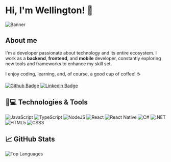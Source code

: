 # Hi, I'm Wellington! :wave:

![Banner](https://i.imgur.com/HygErxi.png)

## About me

I'm a developer passionate about technology and its entire ecosystem. I work as a **backend**, **frontend**, and **mobile** developer, constantly exploring new tools and frameworks to enhance my skill set.

I enjoy coding, learning, and, of course, a good cup of coffee! ☕

[![Github Badge](https://img.shields.io/badge/-Github-000?style=flat-square&logo=Github&logoColor=white&link=https://github.com/kgton12)](https://github.com/kgton12)
[![Linkedin Badge](https://img.shields.io/badge/-LinkedIn-blue?style=flat-square&logo=Linkedin&logoColor=white&link=https://www.linkedin.com/in/wellington-malheiro-9173981bb/)](https://www.linkedin.com/in/wellington-malheiro-9173981bb/)

## 🚀💻 Technologies & Tools

![JavaScript](https://img.shields.io/badge/javascript-%23323330.svg?&style=for-the-badge&logo=javascript&logoColor=%23F7DF1E)
![TypeScript](https://img.shields.io/badge/typescript-%23007ACC.svg?&style=for-the-badge&logo=typescript&logoColor=white)
![NodeJS](https://img.shields.io/badge/node.js-%2343853D.svg?&style=for-the-badge&logo=node.js&logoColor=white)
![React](https://img.shields.io/badge/react-%2320232a.svg?&style=for-the-badge&logo=react&logoColor=%2361DAFB)
![React Native](https://img.shields.io/badge/react_native-%2320232a.svg?&style=for-the-badge&logo=react&logoColor=%2361DAFB)
![C#](https://img.shields.io/badge/c%23-%23239120.svg?style=for-the-badge&logo=c-sharp&logoColor=white)
![.NET](https://img.shields.io/badge/.NET-5C2D91?style=for-the-badge&logo=.net&logoColor=white)
![HTML5](https://img.shields.io/badge/html5-%23E34F26.svg?&style=for-the-badge&logo=html5&logoColor=white)
![CSS3](https://img.shields.io/badge/css3-%231572B6.svg?&style=for-the-badge&logo=css3&logoColor=white)

## :chart_with_upwards_trend: GitHub Stats

![Top Languages](https://github-readme-stats.vercel.app/api/top-langs/?username=kgton12&layout=compact&langs_count=8&theme=dark)
